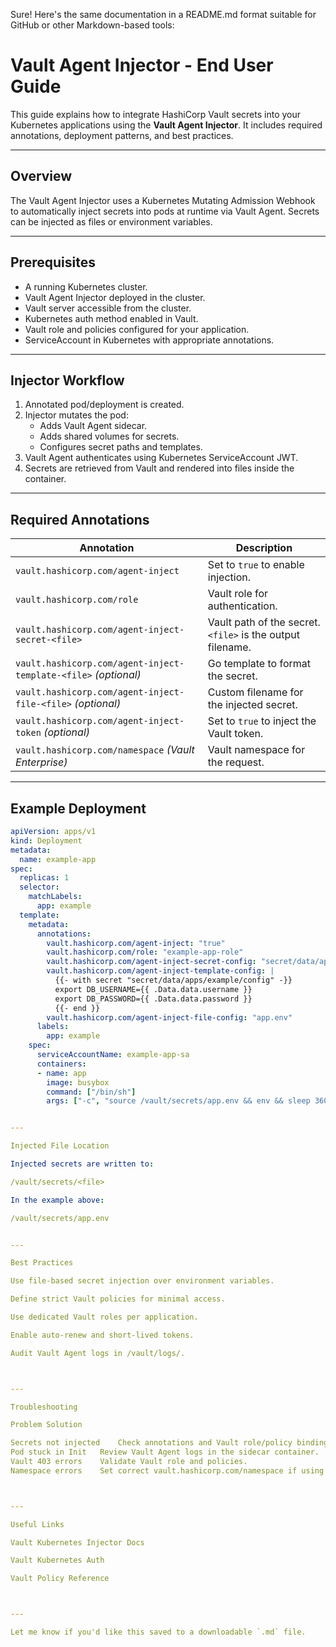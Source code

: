 Sure! Here's the same documentation in a README.md format suitable for GitHub or other Markdown-based tools:

# Vault Agent Injector - End User Guide

This guide explains how to integrate HashiCorp Vault secrets into your Kubernetes applications using the **Vault Agent Injector**. It includes required annotations, deployment patterns, and best practices.

---

## Overview

The Vault Agent Injector uses a Kubernetes Mutating Admission Webhook to automatically inject secrets into pods at runtime via Vault Agent. Secrets can be injected as files or environment variables.

---

## Prerequisites

- A running Kubernetes cluster.
- Vault Agent Injector deployed in the cluster.
- Vault server accessible from the cluster.
- Kubernetes auth method enabled in Vault.
- Vault role and policies configured for your application.
- ServiceAccount in Kubernetes with appropriate annotations.

---

## Injector Workflow

1. Annotated pod/deployment is created.
2. Injector mutates the pod:
   - Adds Vault Agent sidecar.
   - Adds shared volumes for secrets.
   - Configures secret paths and templates.
3. Vault Agent authenticates using Kubernetes ServiceAccount JWT.
4. Secrets are retrieved from Vault and rendered into files inside the container.

---

## Required Annotations

| Annotation | Description |
|------------|-------------|
| `vault.hashicorp.com/agent-inject` | Set to `true` to enable injection. |
| `vault.hashicorp.com/role` | Vault role for authentication. |
| `vault.hashicorp.com/agent-inject-secret-<file>` | Vault path of the secret. `<file>` is the output filename. |
| `vault.hashicorp.com/agent-inject-template-<file>` _(optional)_ | Go template to format the secret. |
| `vault.hashicorp.com/agent-inject-file-<file>` _(optional)_ | Custom filename for the injected secret. |
| `vault.hashicorp.com/agent-inject-token` _(optional)_ | Set to `true` to inject the Vault token. |
| `vault.hashicorp.com/namespace` _(Vault Enterprise)_ | Vault namespace for the request. |

---

## Example Deployment

```yaml
apiVersion: apps/v1
kind: Deployment
metadata:
  name: example-app
spec:
  replicas: 1
  selector:
    matchLabels:
      app: example
  template:
    metadata:
      annotations:
        vault.hashicorp.com/agent-inject: "true"
        vault.hashicorp.com/role: "example-app-role"
        vault.hashicorp.com/agent-inject-secret-config: "secret/data/apps/example/config"
        vault.hashicorp.com/agent-inject-template-config: |
          {{- with secret "secret/data/apps/example/config" -}}
          export DB_USERNAME={{ .Data.data.username }}
          export DB_PASSWORD={{ .Data.data.password }}
          {{- end }}
        vault.hashicorp.com/agent-inject-file-config: "app.env"
      labels:
        app: example
    spec:
      serviceAccountName: example-app-sa
      containers:
      - name: app
        image: busybox
        command: ["/bin/sh"]
        args: ["-c", "source /vault/secrets/app.env && env && sleep 3600"]


---

Injected File Location

Injected secrets are written to:

/vault/secrets/<file>

In the example above:

/vault/secrets/app.env


---

Best Practices

Use file-based secret injection over environment variables.

Define strict Vault policies for minimal access.

Use dedicated Vault roles per application.

Enable auto-renew and short-lived tokens.

Audit Vault Agent logs in /vault/logs/.



---

Troubleshooting

Problem	Solution

Secrets not injected	Check annotations and Vault role/policy bindings.
Pod stuck in Init	Review Vault Agent logs in the sidecar container.
Vault 403 errors	Validate Vault role and policies.
Namespace errors	Set correct vault.hashicorp.com/namespace if using Vault Enterprise.



---

Useful Links

Vault Kubernetes Injector Docs

Vault Kubernetes Auth

Vault Policy Reference



---

Let me know if you'd like this saved to a downloadable `.md` file.

